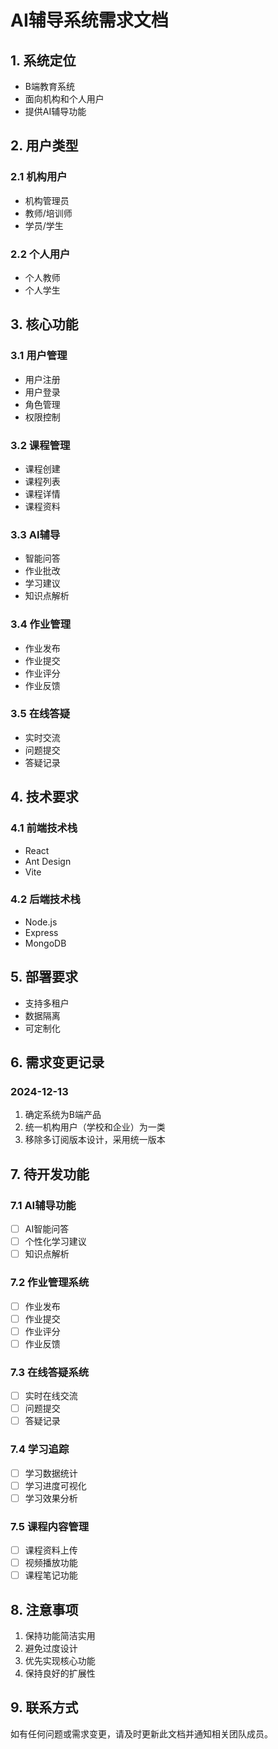 # AI辅导系统需求文档

## 1. 系统定位
- B端教育系统
- 面向机构和个人用户
- 提供AI辅导功能

## 2. 用户类型
### 2.1 机构用户
- 机构管理员
- 教师/培训师
- 学员/学生

### 2.2 个人用户
- 个人教师
- 个人学生

## 3. 核心功能
### 3.1 用户管理
- 用户注册
- 用户登录
- 角色管理
- 权限控制

### 3.2 课程管理
- 课程创建
- 课程列表
- 课程详情
- 课程资料

### 3.3 AI辅导
- 智能问答
- 作业批改
- 学习建议
- 知识点解析

### 3.4 作业管理
- 作业发布
- 作业提交
- 作业评分
- 作业反馈

### 3.5 在线答疑
- 实时交流
- 问题提交
- 答疑记录

## 4. 技术要求
### 4.1 前端技术栈
- React
- Ant Design
- Vite

### 4.2 后端技术栈
- Node.js
- Express
- MongoDB

## 5. 部署要求
- 支持多租户
- 数据隔离
- 可定制化

## 6. 需求变更记录
### 2024-12-13
1. 确定系统为B端产品
2. 统一机构用户（学校和企业）为一类
3. 移除多订阅版本设计，采用统一版本

## 7. 待开发功能
### 7.1 AI辅导功能
- [ ] AI智能问答
- [ ] 个性化学习建议
- [ ] 知识点解析

### 7.2 作业管理系统
- [ ] 作业发布
- [ ] 作业提交
- [ ] 作业评分
- [ ] 作业反馈

### 7.3 在线答疑系统
- [ ] 实时在线交流
- [ ] 问题提交
- [ ] 答疑记录

### 7.4 学习追踪
- [ ] 学习数据统计
- [ ] 学习进度可视化
- [ ] 学习效果分析

### 7.5 课程内容管理
- [ ] 课程资料上传
- [ ] 视频播放功能
- [ ] 课程笔记功能

## 8. 注意事项
1. 保持功能简洁实用
2. 避免过度设计
3. 优先实现核心功能
4. 保持良好的扩展性

## 9. 联系方式
如有任何问题或需求变更，请及时更新此文档并通知相关团队成员。
